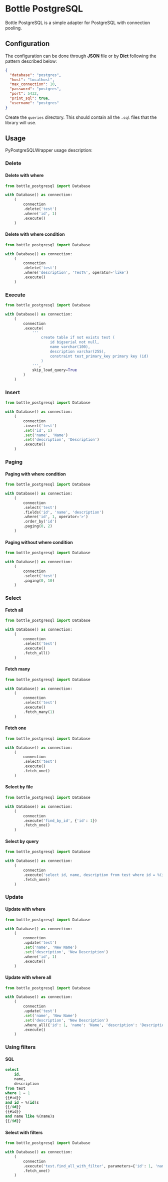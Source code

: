 # Bottle PostgreSQL
Bottle PostgreSQL is a simple adapter for PostgreSQL with connection pooling.

## Configuration
The configuration can be done through **JSON** file or by **Dict** following the pattern described below:
```json
{
  "database": "postgres",
  "host": "localhost",
  "max_connection": 10,
  "password": "postgres",
  "port": 5432,
  "print_sql": true,
  "username": "postgres"
}
```

Create the `queries` directory. This should contain all the `.sql` files that the library will use.

## Usage
PyPostgreSQLWrapper usage description:

### Delete

#### Delete with where
```python
from bottle_postgresql import Database

with Database() as connection:
    (
        connection
        .delete('test')
        .where('id', 1)
        .execute()
    )
```

#### Delete with where condition
```python
from bottle_postgresql import Database

with Database() as connection:
    (
        connection
        .delete('test')
        .where('description', 'Test%', operator='like')
        .execute()
    )
```

### Execute
```python
from bottle_postgresql import Database

with Database() as connection:
    (
        connection
        .execute(
            '''
                create table if not exists test (
                    id bigserial not null,
                    name varchar(100),
                    description varchar(255),
                    constraint test_primary_key primary key (id)
                )
            ''',
            skip_load_query=True
        )
    )
```

### Insert
```python
from bottle_postgresql import Database

with Database() as connection:
    (
        connection
        .insert('test')
        .set('id', 1)
        .set('name', 'Name')
        .set('description', 'Description')
        .execute()   
    )
```

### Paging

#### Paging with where condition
```python
from bottle_postgresql import Database

with Database() as connection:
    (
        connection
        .select('test')
        .fields('id', 'name', 'description')
        .where('id', 1, operator='>')
        .order_by('id')
        .paging(0, 2)
    )
```

#### Paging without where condition
```python
from bottle_postgresql import Database

with Database() as connection:
    (
        connection
        .select('test')
        .paging(0, 10)
    )
```

### Select

#### Fetch all
```python
from bottle_postgresql import Database

with Database() as connection:
    (
        connection
        .select('test')
        .execute()
        .fetch_all()   
    )
```

#### Fetch many
```python
from bottle_postgresql import Database

with Database() as connection:
    (
        connection
        .select('test')
        .execute()
        .fetch_many(1)
    )
```

#### Fetch one
```python
from bottle_postgresql import Database

with Database() as connection:
    (
        connection
        .select('test')
        .execute()
        .fetch_one()
    )
```

#### Select by file
```python
from bottle_postgresql import Database

with Database() as connection:
    (
        connection
        .execute('find_by_id', {'id': 1})
        .fetch_one()
    )
```

#### Select by query
```python
from bottle_postgresql import Database

with Database() as connection:
    (
        connection
        .execute('select id, name, description from test where id = %(id)s', {'id': 1})
        .fetch_one()
    )
```

### Update

#### Update with where
```python
from bottle_postgresql import Database

with Database() as connection:
    (
        connection
        .update('test')
        .set('name', 'New Name')
        .set('description', 'New Description')
        .where('id', 1)
        .execute()   
    )
```

#### Update with where all
```python
from bottle_postgresql import Database

with Database() as connection:
    (
        connection
        .update('test')
        .set('name', 'New Name')
        .set('description', 'New Description')
        .where_all({'id': 1, 'name': 'Name', 'description': 'Description'})
        .execute()
    )
```

### Using filters

#### SQL
```sql
select
    id,
    name,
    description
from test
where 1 = 1
{{#id}}
and id = %(id)s
{{/id}}
{{#id}}
and name like %(name)s
{{/id}}
```

#### Select with filters
```python
from bottle_postgresql import Database

with Database() as connection:
    (
        connection
        .execute('test.find_all_with_filter', parameters={'id': 1, 'name': 'Name'})
        .fetch_one()
    )
```
